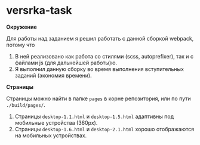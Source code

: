# versrka-task

**Окружение**

Для работы над заданием я решил работать с данной сборкой webpack, потому что

1. В ней реализовано как работа со стилями (scss, autoprefixer), так и с файлами js (для дальнейшей работы)ю.
2. Я выполнил данную сборку во время выполнения вступительных заданий (экономия времени).

**Страницы**

Страницы можно найти в папке `pages` в корне репозитория, или по пути `./build/pages/`.

1. Страницы `desktop-1.1.html` и `desktop-1.5.html` адаптивны под мобильные устройства (360px).
2. Страницы `desktop-1.6.html` и `desktop-2.1.html` хорошо отображаются на мобильных устройствах.